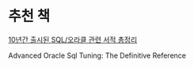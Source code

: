 # 추천 책

[10년간 출시된 SQL/오라클 관련 서적 총정리](https://cafe.naver.com/dbian/1658)

Advanced Oracle Sql Tuning: The Definitive Reference

